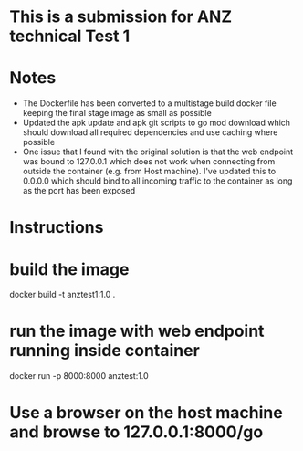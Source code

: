 # This is a submission for ANZ technical Test 1 

# Notes

* The Dockerfile has been converted to a multistage build docker file keeping the final stage image as small as possible
* Updated the apk update and apk git scripts to go mod download which should download all required dependencies and use caching where possible
* One issue that I found with the original solution is that the web endpoint was bound to 127.0.0.1 which does not work when connecting from outside the container (e.g. from Host machine). I've updated this to 0.0.0.0 which should bind to all incoming traffic to the container as long as the port has been exposed

# Instructions

# build the image
docker build -t anztest1:1.0 . 

# run the image with web endpoint running inside container
docker run -p 8000:8000 anztest:1.0

# Use a browser on the host machine and browse to 127.0.0.1:8000/go

